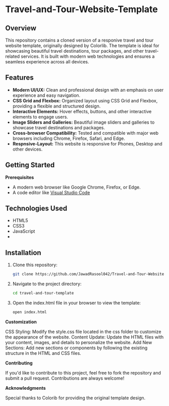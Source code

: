 # Travel-and-Tour-Website-Template

## Overview
This repository contains a cloned version of a responive travel and tour website template, originally designed by Colorlib. The template is ideal for showcasing beautiful travel destinations, tour packages, and other travel-related services. It is built with modern web technologies and ensures a seamless experience across all devices.

## Features
- **Modern UI/UX:** Clean and professional design with an emphasis on user experience and easy navigation.
- **CSS Grid and Flexbox:** Organized layout using CSS Grid and Flexbox, providing a flexible and structured design.
- **Interactive Elements:** Hover effects, buttons, and other interactive elements to engage users.
- **Image Sliders and Galleries:** Beautiful image sliders and galleries to showcase travel destinations and packages.
- **Cross-browser Compatibility:** Tested and compatible with major web browsers including Chrome, Firefox, Safari, and Edge.
- **Respnsive-Layout:** This website is responsive for Phones, Desktop and other devices.

## Getting Started

**Prerequisites**
- A modern web browser like Google Chrome, Firefox, or Edge.
- A code editor like [Visual Studio Code](https://code.visualstudio.com/)

## Technologies Used
- HTML5
- CSS3
- JavaScript
- 
## Installation
1. Clone this repository:
   ```bash
   git clone https://github.com/JawadRasool042/Travel-and-Tour-Website-Template.git
2. Navigate to the project directory:
   ```bash
   cd travel-and-tour-template
3. Open the index.html file in your browser to view the template:
   ```bash
   open index.html
   
**Customization**

CSS Styling: Modify the style.css file located in the css folder to customize the appearance of the website.
Content Update: Update the HTML files with your content, images, and details to personalize the website.
Add New Sections: Add new sections or components by following the existing structure in the HTML and CSS files.

**Contributing**

If you'd like to contribute to this project, feel free to fork the repository and submit a pull request. Contributions are always welcome!

**Acknowledgments**

Special thanks to Colorib for providing the original template design.
